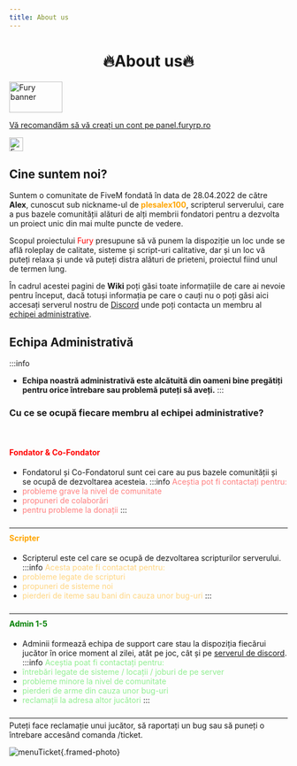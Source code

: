 ```yaml
---
title: About us
---
```


<script setup>
    import HomeClip from '/.vitepress/components/HomeClip.vue'
</script>

# <center><span class="title-font">:fire:About us:fire:</span></center>

<div class="fury-mastery-link">
  <a href="https://furyrp.ro" target="_blank">
    <div class="banner-wrapper">
      <img class="banner" alt="Fury banner" width="96px" height="56px" src="https://i.imgur.com/0AZFjtu.gif" />
    </div>
    <p class="description">Vă recomandăm să vă creați un cont pe <span>panel.furyrp.ro</span></p>
    <div class="logo-wrapper">
        <img alt="Fury Logo" width="25px" src="https://i.imgur.com/jfZJFEV.png" />
    </div>
  </a>
</div>

## <span class="header-font">Cine suntem noi?</span>

Suntem o comunitate de FiveM fondată în data de 28.04.2022 de către **Alex**, cunoscut sub nickname-ul de <span style="color:orange">**plesalex100**</span>, scripterul serverului, care a pus bazele comunității alături de alți membrii fondatori pentru a dezvolta un proiect unic din mai multe puncte de vedere.

Scopul proiectului <span style="color:red">Fury</span> presupune să vă punem la dispoziție un loc unde se află roleplay de calitate, sisteme și script-uri calitative, dar și un loc vă puteți relaxa și unde vă puteți distra alături de prieteni, proiectul fiind unul de termen lung.

În cadrul acestei pagini de **Wiki** poți găsi toate informațiile de care ai nevoie pentru început, dacă totuși informația pe care o cauți nu o poți găsi aici accesați serverul nostru de [Discord](https://discord.com/invite/furyro) unde poți contacta un membru al [echipei administrative](#echipa-administrativa).

<center>
    <HomeClip />
</center>

## <span class="header-font">Echipa Administrativă</span>

:::info
- **Echipa noastră administrativă este alcătuită din oameni bine pregătiți pentru orice întrebare sau problemă puteți să aveți.**
:::

### Cu ce se ocupă fiecare membru al echipei administrative?

<br/>

#### <span style="color:red">Fondator & Co-Fondator</span>
- Fondatorul și Co-Fondatorul sunt cei care au pus bazele comunității și se ocupă de dezvoltarea acesteia.
:::info <span style="color:#FF7F7F">Aceștia pot fi contactați pentru:</span>
- <span style="color:#FF7F7F">probleme grave la nivel de comunitate</span>
- <span style="color:#FF7F7F">propuneri de colaborări</span>
- <span style="color:#FF7F7F">pentru probleme la donații</span>
:::

<hr style="transform: translateY(10px)"/>

#### <span style="color:orange">Scripter</span>
- Scripterul este cel care se ocupă de dezvoltarea scripturilor serverului.
:::info <span style="color:#FFD580">Acesta poate fi contactat pentru:</span>
- <span style="color:#FFD580">probleme legate de scripturi</span>
- <span style="color:#FFD580">propuneri de sisteme noi</span>
- <span style="color:#FFD580">pierderi de iteme sau bani din cauza unor bug-uri</span>
:::

<hr style="transform: translateY(10px)"/>

#### <span style="color:green">Admin 1-5</span>
- Adminii formează echipa de support care stau la dispoziția fiecărui jucător în orice moment al zilei, atât pe joc, cât și pe [serverul de discord](https://discord.gg/furyro).
:::info <span style="color:#90EE90">Aceștia poat fi contactați pentru:</span>
- <span style="color:#90EE90">întrebări legate de sisteme / locații / joburi de pe server</span>
- <span style="color:#90EE90">probleme minore la nivel de comunitate</span>
- <span style="color:#90EE90">pierderi de arme din cauza unor bug-uri</span>
- <span style="color:#90EE90">reclamații la adresa altor jucători</span>
:::

<hr style="transform: translateY(10px)"/>

Puteți face reclamație unui jucător, să raportați un bug sau să puneți o întrebare accesând comanda /ticket.

![menuTicket](https://i.imgur.com/xbsLv2a.png){.framed-photo}

<!-- <Rating /> -->